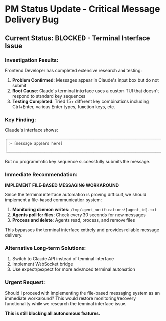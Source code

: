 # PM Status Update - Critical Message Delivery Bug

## Current Status: BLOCKED - Terminal Interface Issue

### Investigation Results:
Frontend Developer has completed extensive research and testing:

1. **Problem Confirmed**: Messages appear in Claude's input box but do not submit
2. **Root Cause**: Claude's terminal interface uses a custom TUI that doesn't respond to standard key sequences
3. **Testing Completed**: Tried 15+ different key combinations including Ctrl+Enter, various Enter types, function keys, etc.

### Key Finding:
Claude's interface shows:
```
╭──────────────────────────────────────────────────────────────────────────────╮
│ > [message appears here]                                                     │
╰──────────────────────────────────────────────────────────────────────────────╯
```

But no programmatic key sequence successfully submits the message.

### Immediate Recommendation:

**IMPLEMENT FILE-BASED MESSAGING WORKAROUND**

Since the terminal interface automation is proving difficult, we should implement a file-based communication system:

1. **Monitoring daemon writes**: `/tmp/agent_notifications/[agent_id].txt`
2. **Agents poll for files**: Check every 30 seconds for new messages
3. **Process and delete**: Agents read, process, and remove files

This bypasses the terminal interface entirely and provides reliable message delivery.

### Alternative Long-term Solutions:
1. Switch to Claude API instead of terminal interface
2. Implement WebSocket bridge
3. Use expect/pexpect for more advanced terminal automation

### Urgent Request:
Should I proceed with implementing the file-based messaging system as an immediate workaround? This would restore monitoring/recovery functionality while we research the terminal interface issue.

**This is still blocking all autonomous features.**